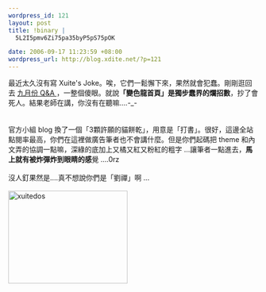 ```yaml
--- 
wordpress_id: 121
layout: post
title: !binary |
  5L2I5pmv6Zi75pa35byP5pS75pOK

date: 2006-09-17 11:23:59 +08:00
wordpress_url: http://blog.xdite.net/?p=121
---
```

最近太久沒有寫 Xuite's Joke。唉，它們一鬆懈下來，果然就會犯蠢。剛剛逛回去 <a href="http://blog.xuite.net/blog/baby/7522476">九月份 Q&amp;A </a>，一整個傻眼。就說<font style="font-weight: bold;">「變色龍首頁」是獨步蠢界的爛招數</font>，抄了會死人。結果老師在講，你沒有在聽嘛....-_-<br /><br /><br />官方小組 blog 換了一個「3顆許願的貓餅乾」，用意是「打書」。很好，這邊全站點閱率最高，你們在這裡做廣告筆者也不會講什麼。但是你們起碼把 theme 和內文弄的協調一點嘛，深綠的底加上又橘又紅又粉紅的粗字 ...讓筆者一點進去，<font style="font-weight: bold;">馬上就有被炸彈炸到眼睛的感</font>覺 ....0rz<br /><br />沒人釘果然是....真不想說你們是「劉禪」啊 ...<br /><br /><a href="http://www.flickr.com/photos/14765209@N00/244511309/" title="Photo Sharing"><img width="240" height="187" src="http://static.flickr.com/85/244511309_719ea86aa6_m.jpg" alt="xuitedos" /></a>

